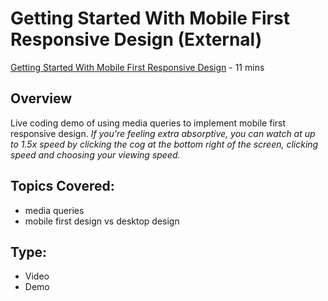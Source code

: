 # Getting Started With Mobile First Responsive Design (External)
[Getting Started With Mobile First Responsive Design](https://www.youtube.com/watch?v=vkzmzAo0PIE) - 11 mins

## Overview
Live coding demo of using media queries to implement mobile first responsive design.
*If you're feeling extra absorptive, you can watch at up to 1.5x speed by clicking the cog at the bottom right of the screen, clicking speed and choosing your viewing speed.*

## Topics Covered:
- media queries
- mobile first design vs desktop design

## Type:
- Video
- Demo

